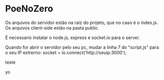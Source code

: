 # PoeNoZero

Os arquivos do servidor estão na raiz do projeto, que no caso é o index.js.
Os arquivos client-side estão na pasta public.

É necessario instalar o node.js, express e socket.io para o server.

Quando for abrir o servidor pelo seu pc, mudar a linha 7 do "script.js" para o seu IP extrerno: socket = io.connect('http://seuip:3000');

teste



yo